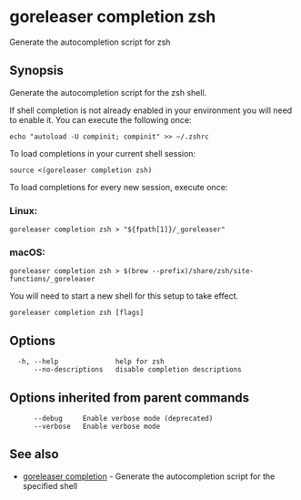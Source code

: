 # goreleaser completion zsh

Generate the autocompletion script for zsh

## Synopsis

Generate the autocompletion script for the zsh shell.

If shell completion is not already enabled in your environment you will need
to enable it.  You can execute the following once:

	echo "autoload -U compinit; compinit" >> ~/.zshrc

To load completions in your current shell session:

	source <(goreleaser completion zsh)

To load completions for every new session, execute once:

### Linux:

	goreleaser completion zsh > "${fpath[1]}/_goreleaser"

### macOS:

	goreleaser completion zsh > $(brew --prefix)/share/zsh/site-functions/_goreleaser

You will need to start a new shell for this setup to take effect.


```
goreleaser completion zsh [flags]
```

## Options

```
  -h, --help              help for zsh
      --no-descriptions   disable completion descriptions
```

## Options inherited from parent commands

```
      --debug     Enable verbose mode (deprecated)
      --verbose   Enable verbose mode
```

## See also

* [goreleaser completion](/cmd/goreleaser_completion/)	 - Generate the autocompletion script for the specified shell

